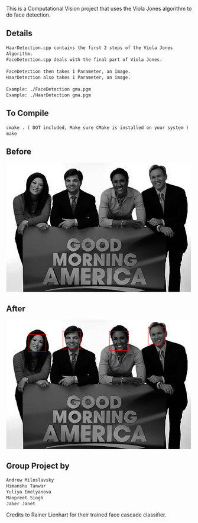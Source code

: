 This is a Computational Vision project that uses the Viola Jones algorithm to do face detection.

## Details
	HaarDetection.cpp contains the first 2 steps of the Viola Jones Algorithm.
	FaceDetection.cpp deals with the final part of Viola Jones.
	
	FaceDetection then takes 1 Parameter, an image.
	HaarDetection also takes 1 Parameter, an image.
	
	Example: ./FaceDetection gma.pgm
	Example: ./HaarDetection gma.pgm

## To Compile
	cmake . ( DOT included, Make sure CMake is installed on your system )
	make
	
## Before
![alt text](gma.png)

## After
![alt text](output/output.png)

## Group Project by
	Andrew Miloslavsky
	Himanshu Tanwar
	Yuliya Emelyanova
	Manpreet Singh
	Jaber Janet
	
Credits to Rainer Lienhart for their trained face cascade classifier.
